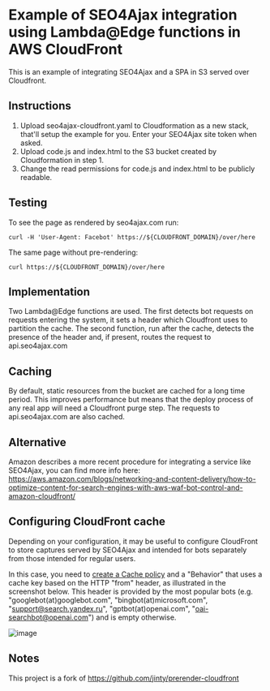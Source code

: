 Example of SEO4Ajax integration using Lambda@Edge functions in AWS CloudFront
==

This is an example of integrating SEO4Ajax and a SPA in S3 served
over Cloudfront.

Instructions
--

1. Upload seo4ajax-cloudfront.yaml to Cloudformation as a new stack,
   that'll setup the example for you. Enter your SEO4Ajax site token
   when asked.
2. Upload code.js and index.html to the S3 bucket created by
   Cloudformation in step 1.
3. Change the read permissions for code.js and index.html to be publicly
   readable.

Testing
--

To see the page as rendered by seo4ajax.com run:

    curl -H 'User-Agent: Facebot' https://${CLOUDFRONT_DOMAIN}/over/here

The same page without pre-rendering:

    curl https://${CLOUDFRONT_DOMAIN}/over/here

Implementation
--

Two Lambda@Edge functions are used. The first detects bot requests on
requests entering the system, it sets a header which Cloudfront uses to
partition the cache. The second function, run after the cache, detects
the presence of the header and, if present, routes the request to
api.seo4ajax.com

Caching
--

By default, static resources from the bucket are cached for a long time
period. This improves performance but means that the deploy process of
any real app will need a Cloudfront purge step. The requests to 
api.seo4ajax.com are also cached.


Alternative
--

Amazon describes a more recent procedure for integrating a service like 
SEO4Ajax, you can find more info here: 
https://aws.amazon.com/blogs/networking-and-content-delivery/how-to-optimize-content-for-search-engines-with-aws-waf-bot-control-and-amazon-cloudfront/

Configuring CloudFront cache
--
Depending on your configuration, it may be useful to configure CloudFront 
to store captures served by SEO4Ajax and intended for bots separately 
from those intended for regular users.

In this case, you need to [create a Cache policy](https://docs.aws.amazon.com/AmazonCloudFront/latest/DeveloperGuide/cache-key-create-cache-policy.html) 
and a "Behavior" that uses a cache key based on the HTTP "from" header,
as illustrated in the screenshot below. This header is provided by the 
most popular bots (e.g. "googlebot(at)googlebot.com",
"bingbot(at)microsoft.com", "support@search.yandex.ru", 
"gptbot(at)openai.com", "oai-searchbot@openai.com") and is empty
otherwise.

![image](https://github.com/user-attachments/assets/0ad5fc1f-9cca-4309-9c68-eb37f67e30d3)


Notes
--
This project is a fork of https://github.com/jinty/prerender-cloudfront
